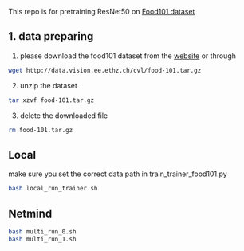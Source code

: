 This repo is for pretraining ResNet50 on [Food101 dataset](https://data.vision.ee.ethz.ch/cvl/datasets_extra/food-101/) 

## 1. data preparing 

1. please download the food101 dataset from the [website](https://data.vision.ee.ethz.ch/cvl/datasets_extra/food-101/) or through 

```bash
wget http://data.vision.ee.ethz.ch/cvl/food-101.tar.gz
```

2. unzip the dataset
```bash
tar xzvf food-101.tar.gz
```
3. delete the downloaded file
```bash
rm food-101.tar.gz
```

## 

## Local
make sure you set the correct data path in train_trainer_food101.py

```bash
bash local_run_trainer.sh
```

##

## Netmind
```bash
bash multi_run_0.sh
bash multi_run_1.sh
```
##


